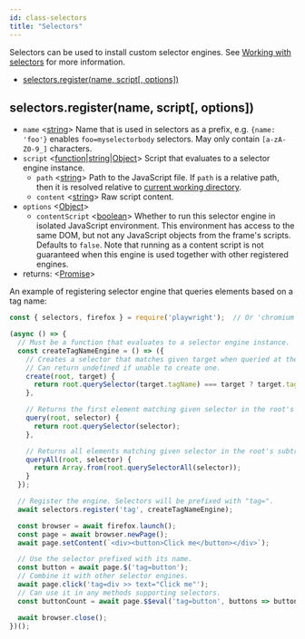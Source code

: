```yaml
---
id: class-selectors
title: "Selectors"
---
```



Selectors can be used to install custom selector engines. See [Working with selectors](./working-with-selectors.md) for more information.

<!-- GEN:toc -->
- [selectors.register(name, script[, options])](./class-selectors.md#selectorsregistername-script-options)
<!-- GEN:stop -->

## selectors.register(name, script[, options])
- `name` <[string]> Name that is used in selectors as a prefix, e.g. `{name: 'foo'}` enables `foo=myselectorbody` selectors. May only contain `[a-zA-Z0-9_]` characters.
- `script` <[function]|[string]|[Object]> Script that evaluates to a selector engine instance.
  - `path` <[string]> Path to the JavaScript file. If `path` is a relative path, then it is resolved relative to [current working directory](https://nodejs.org/api/process.html#process_process_cwd).
  - `content` <[string]> Raw script content.
- `options` <[Object]>
  - `contentScript` <[boolean]> Whether to run this selector engine in isolated JavaScript environment. This environment has access to the same DOM, but not any JavaScript objects from the frame's scripts. Defaults to `false`. Note that running as a content script is not guaranteed when this engine is used together with other registered engines.
- returns: <[Promise]>

An example of registering selector engine that queries elements based on a tag name:
```js
const { selectors, firefox } = require('playwright');  // Or 'chromium' or 'webkit'.

(async () => {
  // Must be a function that evaluates to a selector engine instance.
  const createTagNameEngine = () => ({
    // Creates a selector that matches given target when queried at the root.
    // Can return undefined if unable to create one.
    create(root, target) {
      return root.querySelector(target.tagName) === target ? target.tagName : undefined;
    },

    // Returns the first element matching given selector in the root's subtree.
    query(root, selector) {
      return root.querySelector(selector);
    },

    // Returns all elements matching given selector in the root's subtree.
    queryAll(root, selector) {
      return Array.from(root.querySelectorAll(selector));
    }
  });

  // Register the engine. Selectors will be prefixed with "tag=".
  await selectors.register('tag', createTagNameEngine);

  const browser = await firefox.launch();
  const page = await browser.newPage();
  await page.setContent(`<div><button>Click me</button></div>`);

  // Use the selector prefixed with its name.
  const button = await page.$('tag=button');
  // Combine it with other selector engines.
  await page.click('tag=div >> text="Click me"');
  // Can use it in any methods supporting selectors.
  const buttonCount = await page.$$eval('tag=button', buttons => buttons.length);

  await browser.close();
})();
```




[AXNode]: ./class-accessibility.md#accessibilitysnapshotoptions "AXNode"
[Accessibility]: ./class-accessibility.md#class-accessibility "Accessibility"
[Array]: https://developer.mozilla.org/en-US/docs/Web/JavaScript/Reference/Global_Objects/Array "Array"
[BrowserServer]: ./class-browser.md#class-browserserver  "BrowserServer"
[BrowserContext]: ./class-browsercontext.md#class-browsercontext  "BrowserContext"
[BrowserType]: ./class-browsertype.md#class-browsertype "BrowserType"
[Browser]: ./class-browser.md  "Browser"
[Buffer]: https://nodejs.org/api/buffer.htmlapi.md#buffer_class_buffer "Buffer"
[ChildProcess]: https://nodejs.org/api/child_process.html "ChildProcess"
[ChromiumBrowser]: ./class-chromiumbrowser.md#class-chromiumbrowser "ChromiumBrowser"
[ChromiumBrowserContext]: ./class-chromiumbrowsercontext.md#class-chromiumbrowsercontext "ChromiumBrowserContext"
[ChromiumCoverage]: ./class-chromiumcoverage.md#class-chromiumcoverage "ChromiumCoverage"
[CDPSession]: ./class-cdpsession.md#class-cdpsession  "CDPSession"
[ConsoleMessage]: ./class-consolemessage.md#class-consolemessage "ConsoleMessage"
[Dialog]: ./class-dialog.md#class-dialog "Dialog"
[Download]: ./class-download.md#class-download "Download"
[ElementHandle]: ./class-elementhandle.md#class-elementhandle "ElementHandle"
[Element]: https://developer.mozilla.org/en-US/docs/Web/API/element "Element"
[Error]: https://nodejs.org/api/errors.htmlapi.md#errors_class_error "Error"
[EvaluationArgument]: ./evaluationargument.md#evaluationargument "Evaluation Argument"
[File]: https://developer.mozilla.org/en-US/docs/Web/API/File "File"
[FileChooser]: ./class-filechooser.md#class-filechooser "FileChooser"
[FirefoxBrowser]: ./class-firefoxbrowser.md#class-firefoxbrowser "FirefoxBrowser"
[Frame]: ./class-frame.md#class-frame "Frame"
[JSHandle]: ./class-jshandle.md#class-jshandle "JSHandle"
[Keyboard]: ./class-keyboard.md#class-keyboard "Keyboard"
[Logger]: ./class-logger.md#class-logger "Logger"
[Map]: https://developer.mozilla.org/en-US/docs/Web/JavaScript/Reference/Global_Objects/Map "Map"
[Mouse]: ./class-mouse.md#class-mouse "Mouse"
[Object]: https://developer.mozilla.org/en-US/docs/Web/JavaScript/Reference/Global_Objects/Object "Object"
[Page]: ./class-page.md#class-page "Page"
[Playwright]: ./class-playwright.md "Playwright"
[Promise]: https://developer.mozilla.org/en-US/docs/Web/JavaScript/Reference/Global_Objects/Promise "Promise"
[RegExp]: https://developer.mozilla.org/en-US/docs/Web/JavaScript/Reference/Global_Objects/RegExp
[Request]: ./class-request.md#class-request  "Request"
[Response]: ./class-response.md#class-response  "Response"
[Route]: ./class-route.md#class-route  "Route"
[Selectors]: ./class-selectors.md#class-selectors  "Selectors"
[Serializable]: https://developer.mozilla.org/en-US/docs/Web/JavaScript/Reference/Global_Objects/JSON/stringifyapi.md#Description "Serializable"
[TimeoutError]: ./class-timeouterror.md#class-timeouterror "TimeoutError"
[Touchscreen]: ./class-touchscreen.md#class-touchscreen "Touchscreen"
[UIEvent.detail]: https://developer.mozilla.org/en-US/docs/Web/API/UIEvent/detail "UIEvent.detail"
[URL]: https://nodejs.org/api/url.html
[USKeyboardLayout]: ../src/usKeyboardLayout.ts "USKeyboardLayout"
[UnixTime]: https://en.wikipedia.org/wiki/Unix_time "Unix Time"
[Video]: ./class-video.md#class-video "Video"
[WebKitBrowser]: ./class-webkitbrowser.md#class-webkitbrowser "WebKitBrowser"
[WebSocket]: ./class-websocket.md#class-websocket "WebSocket"
[Worker]: ./class-worker.md#class-worker "Worker"
[boolean]: https://developer.mozilla.org/en-US/docs/Web/JavaScript/Data_structuresapi.md#Boolean_type "Boolean"
[function]: https://developer.mozilla.org/en-US/docs/Web/JavaScript/Reference/Global_Objects/Function "Function"
[iterator]: https://developer.mozilla.org/en-US/docs/Web/JavaScript/Reference/Iteration_protocols "Iterator"
[null]: https://developer.mozilla.org/en-US/docs/Web/JavaScript/Reference/Global_Objects/null
[number]: https://developer.mozilla.org/en-US/docs/Web/JavaScript/Data_structuresapi.md#Number_type "Number"
[origin]: https://developer.mozilla.org/en-US/docs/Glossary/Origin "Origin"
[selector]: https://developer.mozilla.org/en-US/docs/Web/CSS/CSS_Selectors "selector"
[Readable]: https://nodejs.org/api/stream.htmlapi.md#stream_class_stream_readable "Readable"
[string]: https://developer.mozilla.org/en-US/docs/Web/JavaScript/Data_structuresapi.md#String_type "String"
[xpath]: https://developer.mozilla.org/en-US/docs/Web/XPath "xpath"
